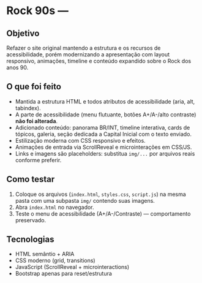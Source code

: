 # Rock 90s —

## Objetivo
Refazer o site original mantendo a estrutura e os recursos de acessibilidade, porém modernizando a apresentação com layout responsivo, animações, timeline e conteúdo expandido sobre o Rock dos anos 90.

## O que foi feito
- Mantida a estrutura HTML e todos atributos de acessibilidade (aria, alt, tabindex).
- A parte de acessibilidade (menu flutuante, botões A+/A-/alto contraste) **não foi alterada**.
- Adicionado conteúdo: panorama BR/INT, timeline interativa, cards de tópicos, galeria, seção dedicada a Capital Inicial com o texto enviado.
- Estilização moderna com CSS responsivo e efeitos.
- Animações de entrada via ScrollReveal e microinterações em CSS/JS.
- Links e imagens são placeholders: substitua `img/...` por arquivos reais conforme preferir.

## Como testar
1. Coloque os arquivos (`index.html`, `styles.css`, `script.js`) na mesma pasta com uma subpasta `img/` contendo suas imagens.
2. Abra `index.html` no navegador.
3. Teste o menu de acessibilidade (A+/A-/Contraste) — comportamento preservado.

## Tecnologias
- HTML semântio + ARIA
- CSS moderno (grid, transitions)
- JavaScript (ScrollReveal + microinteractions)
- Bootstrap apenas para reset/estrutura
